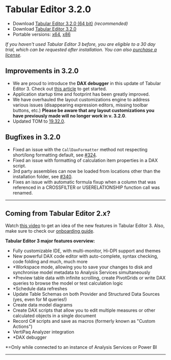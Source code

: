 # Tabular Editor 3.2.0

- Download [Tabular Editor 3.2.0 (64 bit)](https://cdn.tabulareditor.com/files/TabularEditor.3.2.0.x64.msi) _(recommended)_
- Download [Tabular Editor 3.2.0](https://cdn.tabulareditor.com/files/TabularEditor.3.2.0.x86.msi)
- Portable versions: [x64](https://cdn.tabulareditor.com/files/TabularEditor.3.2.0.x64.zip), [x86](https://cdn.tabulareditor.com/files/TabularEditor.3.2.0.x86.zip)

_If you haven't used Tabular Editor 3 before, you are eligible to a 30 day trial, which can be requested after installation. You can also [purchase a license](https://tabulareditor.com/#licensing)._

## Improvements in 3.2.0

- We are proud to introduce the **DAX debugger** in this update of Tabular Editor 3. Check out [this article](https://docs.tabulareditor.com/te3/features/dax-debugger.html) to get started.
- Application startup time and footprint has been greatly improved.
- We have overhauled the layout customizations engine to address various issues (disappearing expression editors, missing toolbar buttons, etc.) **Please be aware that any layout customizations you have previously made will no longer work in v. 3.2.0**.
- Updated TOM to [19.32.0](https://www.nuget.org/packages/Microsoft.AnalysisServices.retail.amd64/).

## Bugfixes in 3.2.0

- Fixed an issue with the `CallDaxFormatter` method not respecting short/long formatting default, see [#324](https://github.com/TabularEditor/TabularEditor3/issues/324).
- Fixed an issue with formatting of calculation item properties in a DAX script.
- 3rd party assemblies can now be loaded from locations other than the installation folder, see [#340](https://github.com/TabularEditor/TabularEditor3/issues/340).
- Fixes an issue with automatic formula fixup when a column that was referenced in a CROSSFILTER or USERELATIONSHIP function call was renamed.

---

## Coming from Tabular Editor 2.x?

Watch [this video](https://www.youtube.com/watch?v=pt3DdcjfImY) to get an idea of the new features in Tabular Editor 3. Also, make sure to check our [onboarding guide](https://docs.tabulareditor.com/onboarding/index.html).

**Tabular Editor 3 major features overview:**

- Fully customizable IDE, with multi-monitor, Hi-DPI support and themes
- New powerful DAX code editor with auto-complete, syntax checking, code folding and much, much more
- \*Workspace mode, allowing you to save your changes to disk and synchronise model metadata to Analysis Services simultaneously
- \*Preview table data with infinite scrolling, create PivotGrids or write DAX queries to browse the model or test calculation logic
- \*Schedule data refreshes
- Update Table Schemas on both Provider and Structured Data Sources (yes, even for M queries!)
- Create data model diagrams
- Create DAX scripts that allow you to edit multiple measures or other calculated objects in a single document
- Record C# scripts and save as macros (formerly known as "Custom Actions")
- VertiPaq Analyzer integration
- \*DAX debugger

\*=Only while connected to an instance of Analysis Services or Power BI

---